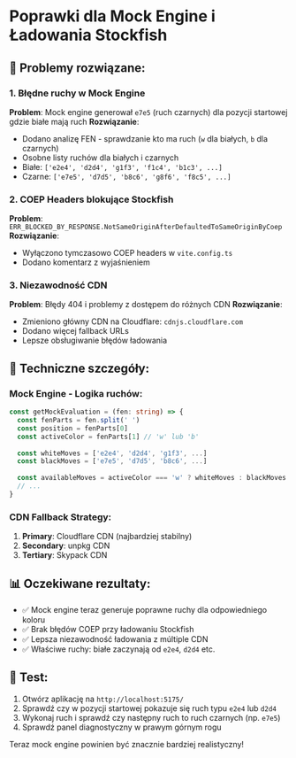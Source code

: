 # Poprawki dla Mock Engine i Ładowania Stockfish

## 🎯 **Problemy rozwiązane:**

### 1. **Błędne ruchy w Mock Engine**
**Problem**: Mock engine generował `e7e5` (ruch czarnych) dla pozycji startowej gdzie białe mają ruch
**Rozwiązanie**: 
- Dodano analizę FEN - sprawdzanie kto ma ruch (`w` dla białych, `b` dla czarnych)
- Osobne listy ruchów dla białych i czarnych
- Białe: `['e2e4', 'd2d4', 'g1f3', 'f1c4', 'b1c3', ...]`
- Czarne: `['e7e5', 'd7d5', 'b8c6', 'g8f6', 'f8c5', ...]`

### 2. **COEP Headers blokujące Stockfish**
**Problem**: `ERR_BLOCKED_BY_RESPONSE.NotSameOriginAfterDefaultedToSameOriginByCoep`
**Rozwiązanie**: 
- Wyłączono tymczasowo COEP headers w `vite.config.ts`
- Dodano komentarz z wyjaśnieniem

### 3. **Niezawodność CDN**
**Problem**: Błędy 404 i problemy z dostępem do różnych CDN
**Rozwiązanie**: 
- Zmieniono główny CDN na Cloudflare: `cdnjs.cloudflare.com`
- Dodano więcej fallback URLs
- Lepsze obsługiwanie błędów ładowania

## 🔧 **Techniczne szczegóły:**

### Mock Engine - Logika ruchów:
```typescript
const getMockEvaluation = (fen: string) => {
  const fenParts = fen.split(' ')
  const position = fenParts[0]
  const activeColor = fenParts[1] // 'w' lub 'b'
  
  const whiteMoves = ['e2e4', 'd2d4', 'g1f3', ...]
  const blackMoves = ['e7e5', 'd7d5', 'b8c6', ...]
  
  const availableMoves = activeColor === 'w' ? whiteMoves : blackMoves
  // ...
}
```

### CDN Fallback Strategy:
1. **Primary**: Cloudflare CDN (najbardziej stabilny)
2. **Secondary**: unpkg CDN 
3. **Tertiary**: Skypack CDN

## 📊 **Oczekiwane rezultaty:**
- ✅ Mock engine teraz generuje poprawne ruchy dla odpowiedniego koloru
- ✅ Brak błędów COEP przy ładowaniu Stockfish
- ✅ Lepsza niezawodność ładowania z múltiple CDN
- ✅ Właściwe ruchy: białe zaczynają od `e2e4`, `d2d4` etc.

## 🧪 **Test:**
1. Otwórz aplikację na `http://localhost:5175/`
2. Sprawdź czy w pozycji startowej pokazuje się ruch typu `e2e4` lub `d2d4`
3. Wykonaj ruch i sprawdź czy następny ruch to ruch czarnych (np. `e7e5`)
4. Sprawdź panel diagnostyczny w prawym górnym rogu

Teraz mock engine powinien być znacznie bardziej realistyczny!